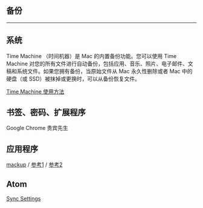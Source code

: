 ## 备份
---

## 系统

Time Machine （时间机器）是 Mac 的内置备份功能。您可以使用 Time Machine 对您的所有文件进行自动备份，包括应用、音乐、照片、电子邮件、文稿和系统文件。如果您拥有备份，当原始文件从 Mac 永久性删除或者 Mac 中的硬盘（或 SSD）被抹掉或更换时，可以从备份恢复文件。

[Time Machine 使用方法](https://www.jb51.net/softjc/676703.html)

## 书签、密码、扩展程序
Google Chrome 贵宾先生

## 应用程序
[mackup](https://github.com/lra/mackup#supported-storages) / [参考1](https://sspai.com/post/32933) / [参考2](https://blog.csdn.net/mangocream/article/details/42497073)

## Atom
[Sync Settings](https://atom.io/packages/sync-settings)
